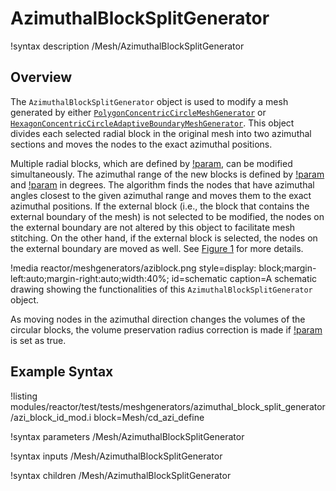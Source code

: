 # AzimuthalBlockSplitGenerator

!syntax description /Mesh/AzimuthalBlockSplitGenerator

## Overview

The `AzimuthalBlockSplitGenerator` object is used to modify a mesh generated by either [`PolygonConcentricCircleMeshGenerator`](/PolygonConcentricCircleMeshGenerator.md) or [`HexagonConcentricCircleAdaptiveBoundaryMeshGenerator`](/HexagonConcentricCircleAdaptiveBoundaryMeshGenerator.md). This object divides each selected radial block in the original mesh into two azimuthal sections and moves the nodes to the exact azimuthal positions.

Multiple radial blocks, which are defined by [!param](/Mesh/AzimuthalBlockSplitGenerator/old_blocks), can be modified simultaneously. The azimuthal range of the new blocks is defined by [!param](/Mesh/AzimuthalBlockSplitGenerator/start_angle) and [!param](/Mesh/AzimuthalBlockSplitGenerator/angle_range) in degrees. The algorithm finds the nodes that have azimuthal angles closest to the given azimuthal range and moves them to the exact azimuthal positions. If the external block (i.e., the block that contains the external boundary of the mesh) is not selected to be modified, the nodes on the external boundary are not altered by this object to facilitate mesh stitching. On the other hand, if the external block is selected, the nodes on the external boundary are moved as well. See [Figure 1](#schematic) for more details.

!media reactor/meshgenerators/aziblock.png
      style=display: block;margin-left:auto;margin-right:auto;width:40%;
      id=schematic
      caption=A schematic drawing showing the functionalities of this `AzimuthalBlockSplitGenerator` object.

As moving nodes in the azimuthal direction changes the volumes of the circular blocks, the volume preservation radius correction is made if [!param](/Mesh/AzimuthalBlockSplitGenerator/preserve_volumes) is set as true.

## Example Syntax

!listing modules/reactor/test/tests/meshgenerators/azimuthal_block_split_generator/azi_block_id_mod.i block=Mesh/cd_azi_define

!syntax parameters /Mesh/AzimuthalBlockSplitGenerator

!syntax inputs /Mesh/AzimuthalBlockSplitGenerator

!syntax children /Mesh/AzimuthalBlockSplitGenerator
